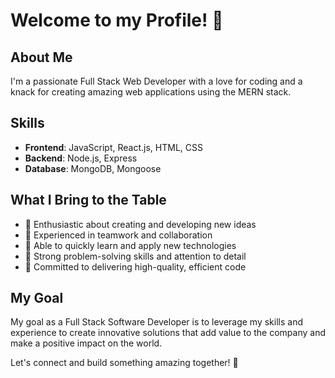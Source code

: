 # Welcome to my Profile! 👋

## About Me
I'm a passionate Full Stack Web Developer with a love for coding and a knack for creating amazing web applications using the MERN stack.

## Skills
- **Frontend**: JavaScript, React.js, HTML, CSS
- **Backend**: Node.js, Express
- **Database**: MongoDB, Mongoose

## What I Bring to the Table
- 🌱 Enthusiastic about creating and developing new ideas
- 🌱 Experienced in teamwork and collaboration
- 🌱 Able to quickly learn and apply new technologies
- 🌱 Strong problem-solving skills and attention to detail
- 🌱 Committed to delivering high-quality, efficient code

## My Goal
My goal as a Full Stack Software Developer is to leverage my skills and experience to create innovative solutions that add value to the company and make a positive impact on the world.

Let's connect and build something amazing together! 🚀
